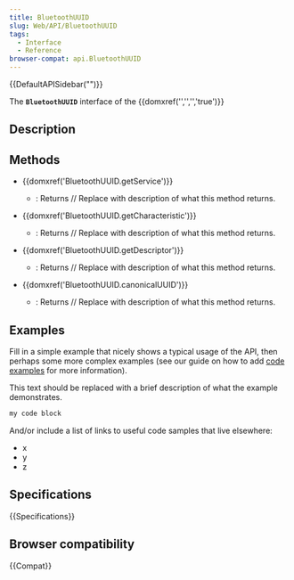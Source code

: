 ```yaml
---
title: BluetoothUUID
slug: Web/API/BluetoothUUID
tags:
  - Interface
  - Reference
browser-compat: api.BluetoothUUID
---
```

{{DefaultAPISidebar("")}}

The **`BluetoothUUID`** interface of the {{domxref('','','','true')}} 

## Description

 





## Methods

- {{domxref('BluetoothUUID.getService')}}
  - : Returns // Replace with description of what this method returns.

- {{domxref('BluetoothUUID.getCharacteristic')}}
  - : Returns // Replace with description of what this method returns.

- {{domxref('BluetoothUUID.getDescriptor')}}
  - : Returns // Replace with description of what this method returns.

- {{domxref('BluetoothUUID.canonicalUUID')}}
  - : Returns // Replace with description of what this method returns.

## Examples

Fill in a simple example that nicely shows a typical usage of the API, then perhaps some more complex examples (see our guide on how to add [code examples](/en-US/docs/MDN/Contribute/Structures/Code_examples) for more information).

This text should be replaced with a brief description of what the example demonstrates.

```js
my code block
```

And/or include a list of links to useful code samples that live elsewhere:

*   x
*   y
*   z

## Specifications

{{Specifications}}

## Browser compatibility

{{Compat}}

